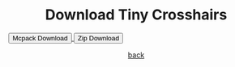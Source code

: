 # Download Tiny Crosshairs
<a href="/crosshairs/tiny-crosshairs-mcpack.mcpack" download="tiny-crosshairs-mcpack"> 
<button type="button">Mcpack Download</button> 
</a>

<a href="/crosshairs/tiny-crosshairs-zip.zip" download="tiny-crosshairs-zip"> 
<button type="button">Zip Download</button> 
</a>

<a href="https://streetle.ml/packs">back</a>

<style>
h1 {text-align: center;}
p {text-align: center;}
div {text-align: center;}
</style>
